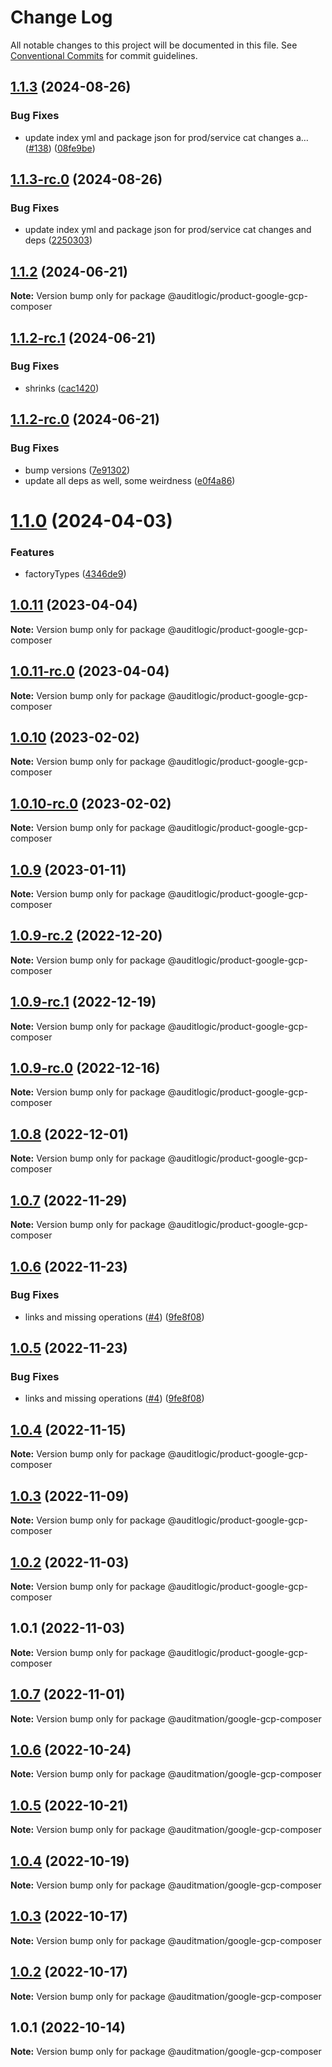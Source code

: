 # Change Log

All notable changes to this project will be documented in this file.
See [Conventional Commits](https://conventionalcommits.org) for commit guidelines.

## [1.1.3](https://github.com/auditlogic/product/compare/@auditlogic/product-google-gcp-composer@1.1.2...@auditlogic/product-google-gcp-composer@1.1.3) (2024-08-26)


### Bug Fixes

* update index yml and package json for prod/service cat changes a… ([#138](https://github.com/auditlogic/product/issues/138)) ([08fe9be](https://github.com/auditlogic/product/commit/08fe9beb1c8457462a19bc69caa02e6212d97e1a))





## [1.1.3-rc.0](https://github.com/auditlogic/product/compare/@auditlogic/product-google-gcp-composer@1.1.2...@auditlogic/product-google-gcp-composer@1.1.3-rc.0) (2024-08-26)


### Bug Fixes

* update index yml and package json for prod/service cat changes and deps ([2250303](https://github.com/auditlogic/product/commit/225030363a363608240135b7ebed386b28f01e4b))





## [1.1.2](https://github.com/auditlogic/product/compare/@auditlogic/product-google-gcp-composer@1.1.2-rc.1...@auditlogic/product-google-gcp-composer@1.1.2) (2024-06-21)

**Note:** Version bump only for package @auditlogic/product-google-gcp-composer





## [1.1.2-rc.1](https://github.com/auditlogic/product/compare/@auditlogic/product-google-gcp-composer@1.1.2-rc.0...@auditlogic/product-google-gcp-composer@1.1.2-rc.1) (2024-06-21)


### Bug Fixes

* shrinks ([cac1420](https://github.com/auditlogic/product/commit/cac14200fefcd8183ab69fe89a47bd3f70f563e9))





## [1.1.2-rc.0](https://github.com/auditlogic/product/compare/@auditlogic/product-google-gcp-composer@1.1.0...@auditlogic/product-google-gcp-composer@1.1.2-rc.0) (2024-06-21)


### Bug Fixes

* bump versions ([7e91302](https://github.com/auditlogic/product/commit/7e913023b8b312150ed7762c32fbbe616be71de5))
* update all deps as well, some weirdness ([e0f4a86](https://github.com/auditlogic/product/commit/e0f4a864714e2d3de6bbf3da014d5312fe53be2f))





# [1.1.0](https://github.com/auditlogic/product/compare/@auditlogic/product-google-gcp-composer@1.0.11...@auditlogic/product-google-gcp-composer@1.1.0) (2024-04-03)


### Features

* factoryTypes ([4346de9](https://github.com/auditlogic/product/commit/4346de92693aee892fccf725338ffc7b80ab182b))





## [1.0.11](https://github.com/auditlogic/product/compare/@auditlogic/product-google-gcp-composer@1.0.10...@auditlogic/product-google-gcp-composer@1.0.11) (2023-04-04)

**Note:** Version bump only for package @auditlogic/product-google-gcp-composer





## [1.0.11-rc.0](https://github.com/auditlogic/product/compare/@auditlogic/product-google-gcp-composer@1.0.10...@auditlogic/product-google-gcp-composer@1.0.11-rc.0) (2023-04-04)

**Note:** Version bump only for package @auditlogic/product-google-gcp-composer





## [1.0.10](https://github.com/auditlogic/product/compare/@auditlogic/product-google-gcp-composer@1.0.9...@auditlogic/product-google-gcp-composer@1.0.10) (2023-02-02)

**Note:** Version bump only for package @auditlogic/product-google-gcp-composer





## [1.0.10-rc.0](https://github.com/auditlogic/product/compare/@auditlogic/product-google-gcp-composer@1.0.9...@auditlogic/product-google-gcp-composer@1.0.10-rc.0) (2023-02-02)

**Note:** Version bump only for package @auditlogic/product-google-gcp-composer





## [1.0.9](https://github.com/auditlogic/product/compare/@auditlogic/product-google-gcp-composer@1.0.9-rc.2...@auditlogic/product-google-gcp-composer@1.0.9) (2023-01-11)

**Note:** Version bump only for package @auditlogic/product-google-gcp-composer





## [1.0.9-rc.2](https://github.com/auditlogic/product/compare/@auditlogic/product-google-gcp-composer@1.0.8...@auditlogic/product-google-gcp-composer@1.0.9-rc.2) (2022-12-20)

**Note:** Version bump only for package @auditlogic/product-google-gcp-composer





## [1.0.9-rc.1](https://github.com/auditlogic/product/compare/@auditlogic/product-google-gcp-composer@1.0.8...@auditlogic/product-google-gcp-composer@1.0.9-rc.1) (2022-12-19)

**Note:** Version bump only for package @auditlogic/product-google-gcp-composer





## [1.0.9-rc.0](https://github.com/auditlogic/product/compare/@auditlogic/product-google-gcp-composer@1.0.8...@auditlogic/product-google-gcp-composer@1.0.9-rc.0) (2022-12-16)

**Note:** Version bump only for package @auditlogic/product-google-gcp-composer





## [1.0.8](https://github.com/auditlogic/product/compare/@auditlogic/product-google-gcp-composer@1.0.7...@auditlogic/product-google-gcp-composer@1.0.8) (2022-12-01)

**Note:** Version bump only for package @auditlogic/product-google-gcp-composer





## [1.0.7](https://github.com/auditlogic/product/compare/@auditlogic/product-google-gcp-composer@1.0.6...@auditlogic/product-google-gcp-composer@1.0.7) (2022-11-29)

**Note:** Version bump only for package @auditlogic/product-google-gcp-composer





## [1.0.6](https://github.com/auditlogic/product/compare/@auditlogic/product-google-gcp-composer@1.0.4...@auditlogic/product-google-gcp-composer@1.0.6) (2022-11-23)


### Bug Fixes

* links and missing operations ([#4](https://github.com/auditlogic/product/issues/4)) ([9fe8f08](https://github.com/auditlogic/product/commit/9fe8f08fe7c57fdb79f991ac35bd6ac2e7dcad38))





## [1.0.5](https://github.com/auditlogic/product/compare/@auditlogic/product-google-gcp-composer@1.0.4...@auditlogic/product-google-gcp-composer@1.0.5) (2022-11-23)


### Bug Fixes

* links and missing operations ([#4](https://github.com/auditlogic/product/issues/4)) ([9fe8f08](https://github.com/auditlogic/product/commit/9fe8f08fe7c57fdb79f991ac35bd6ac2e7dcad38))





## [1.0.4](https://github.com/auditlogic/product/compare/@auditlogic/product-google-gcp-composer@1.0.3...@auditlogic/product-google-gcp-composer@1.0.4) (2022-11-15)

**Note:** Version bump only for package @auditlogic/product-google-gcp-composer





## [1.0.3](https://github.com/auditlogic/product/compare/@auditlogic/product-google-gcp-composer@1.0.2...@auditlogic/product-google-gcp-composer@1.0.3) (2022-11-09)

**Note:** Version bump only for package @auditlogic/product-google-gcp-composer





## [1.0.2](https://github.com/auditlogic/product/compare/@auditlogic/product-google-gcp-composer@1.0.1...@auditlogic/product-google-gcp-composer@1.0.2) (2022-11-03)

**Note:** Version bump only for package @auditlogic/product-google-gcp-composer





## 1.0.1 (2022-11-03)

**Note:** Version bump only for package @auditlogic/product-google-gcp-composer





## [1.0.7](https://github.com/auditmation/store-content/compare/@auditmation/google-gcp-composer@1.0.6...@auditmation/google-gcp-composer@1.0.7) (2022-11-01)

**Note:** Version bump only for package @auditmation/google-gcp-composer





## [1.0.6](https://github.com/auditmation/store-content/compare/@auditmation/google-gcp-composer@1.0.5...@auditmation/google-gcp-composer@1.0.6) (2022-10-24)

**Note:** Version bump only for package @auditmation/google-gcp-composer





## [1.0.5](https://github.com/auditmation/store-content/compare/@auditmation/google-gcp-composer@1.0.4...@auditmation/google-gcp-composer@1.0.5) (2022-10-21)

**Note:** Version bump only for package @auditmation/google-gcp-composer





## [1.0.4](https://github.com/auditmation/store-content/compare/@auditmation/google-gcp-composer@1.0.3...@auditmation/google-gcp-composer@1.0.4) (2022-10-19)

**Note:** Version bump only for package @auditmation/google-gcp-composer





## [1.0.3](https://github.com/auditmation/store-content/compare/@auditmation/google-gcp-composer@1.0.2...@auditmation/google-gcp-composer@1.0.3) (2022-10-17)

**Note:** Version bump only for package @auditmation/google-gcp-composer





## [1.0.2](https://github.com/auditmation/store-content/compare/@auditmation/google-gcp-composer@1.0.1...@auditmation/google-gcp-composer@1.0.2) (2022-10-17)

**Note:** Version bump only for package @auditmation/google-gcp-composer





## 1.0.1 (2022-10-14)

**Note:** Version bump only for package @auditmation/google-gcp-composer
